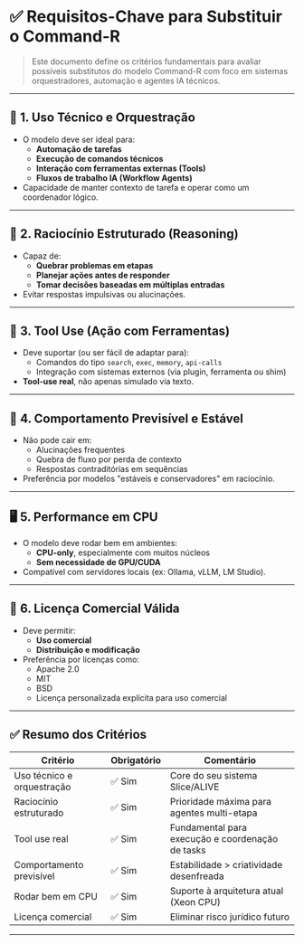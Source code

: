 # ✅ Requisitos-Chave para Substituir o Command-R

> Este documento define os critérios fundamentais para avaliar possíveis substitutos do modelo Command-R
> com foco em sistemas orquestradores, automação e agentes IA técnicos.

---

## 🔧 1. Uso Técnico e Orquestração

- O modelo deve ser ideal para:
  - **Automação de tarefas**
  - **Execução de comandos técnicos**
  - **Interação com ferramentas externas (Tools)**
  - **Fluxos de trabalho IA (Workflow Agents)**
- Capacidade de manter contexto de tarefa e operar como um coordenador lógico.

---

## 🧠 2. Raciocínio Estruturado (Reasoning)

- Capaz de:
  - **Quebrar problemas em etapas**
  - **Planejar ações antes de responder**
  - **Tomar decisões baseadas em múltiplas entradas**
- Evitar respostas impulsivas ou alucinações.

---

## 🧰 3. Tool Use (Ação com Ferramentas)

- Deve suportar (ou ser fácil de adaptar para):
  - Comandos do tipo `search`, `exec`, `memory`, `api-calls`
  - Integração com sistemas externos (via plugin, ferramenta ou shim)
- **Tool-use real**, não apenas simulado via texto.

---

## 🧱 4. Comportamento Previsível e Estável

- Não pode cair em:
  - Alucinações frequentes
  - Quebra de fluxo por perda de contexto
  - Respostas contraditórias em sequências
- Preferência por modelos "estáveis e conservadores" em raciocínio.

---

## 🖥️ 5. Performance em CPU

- O modelo deve rodar bem em ambientes:
  - **CPU-only**, especialmente com muitos núcleos
  - **Sem necessidade de GPU/CUDA**
- Compatível com servidores locais (ex: Ollama, vLLM, LM Studio).

---

## 📜 6. Licença Comercial Válida

- Deve permitir:
  - **Uso comercial**
  - **Distribuição e modificação**
- Preferência por licenças como:
  - Apache 2.0
  - MIT
  - BSD
  - Licença personalizada explícita para uso comercial

---

## ✅ Resumo dos Critérios

| Critério                             | Obrigatório | Comentário                                              |
|-------------------------------------|-------------|----------------------------------------------------------|
| Uso técnico e orquestração          | ✅ Sim      | Core do seu sistema Slice/ALIVE                          |
| Raciocínio estruturado              | ✅ Sim      | Prioridade máxima para agentes multi-etapa              |
| Tool use real                       | ✅ Sim      | Fundamental para execução e coordenação de tasks         |
| Comportamento previsível            | ✅ Sim      | Estabilidade > criatividade desenfreada                  |
| Rodar bem em CPU                    | ✅ Sim      | Suporte à arquitetura atual (Xeon CPU)                  |
| Licença comercial                   | ✅ Sim      | Eliminar risco jurídico futuro                          |

---
